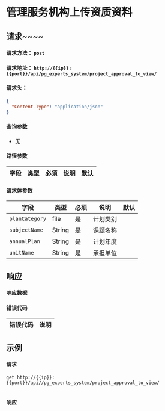 # 管理服务机构上传资质资料

## 请求~~~~

#### 请求方法： `post`

#### 请求地址： `http://{{ip}}:{{port}}/api/pg_experts_system/project_approval_to_view/`

#### 请求头：

```json
{
  "Content-Type": "application/json"
}
```

#### 查询参数

* 无

#### 路径参数

| 字段               | 类型   | 必须 | 说明                           | 默认 |
| ------------------ | ------ | ---- | ------------------------------ | ---- |


#### 请求体参数

| 字段               | 类型   | 必须 | 说明                           | 默认 |
| ------------------ | ------ | ---- | ------------------------------ | ---- |
| `planCategory`             | file | 是   | 计划类别                       |      |
| `subjectName`             | String | 是   | 课题名称                       |      |
| `annualPlan`             | String | 是   | 计划年度                       |      |
| `unitName`             | String | 是   | 承担单位                       |      |
 



## 响应

#### 响应数据

#### 错误代码

| 错误代码 | 说明             |
| -------- | ---------------- |


## 示例

#### 请求

`get http://{{ip}}:{{port}}/api//pg_experts_system/project_approval_to_view/`
```json

```

#### 响应

```json

```

